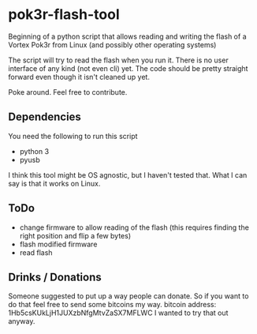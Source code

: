 # pok3r-flash-tool

Beginning of a python script that allows reading and writing the flash of a Vortex Pok3r from Linux (and possibly other operating systems)

The script will try to read the flash when you run it. There is no user interface of any kind (not even cli) yet.
The code should be pretty straight forward even though it isn't cleaned up yet.

Poke around.
Feel free to contribute.


## Dependencies

You need the following to run this script

 * python 3
 * pyusb

I think this tool might be OS agnostic, but I haven't tested that.
What I can say is that it works on Linux.


## ToDo

 * change firmware to allow reading of the flash (this requires finding the right position and flip a few bytes)
 * flash modified firmware
 * read flash


## Drinks / Donations

Someone suggested to put up a way people can donate.
So if you want to do that feel free to send some bitcoins my way. bitcoin address: 1Hb5csKUkLjH1JUXzbNfgMtvZaSX7MFLWC
I wanted to try that out anyway.
